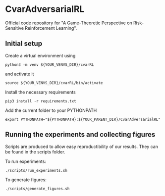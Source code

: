 # CvarAdversarialRL
Official code repository for "A Game-Theoretic Perspective on Risk-Sensitive Reinforcement Learning".

## Initial setup

Create a virtual environment using

```python3 -m venv ${YOUR_VENVS_DIR}/cvarRL```

and activate it

```source ${YOUR_VENVS_DIR}/cvarRL/bin/activate```

Install the necessary requirements

```pip3 install -r requirements.txt```

Add the current folder to your PYTHONPATH

```export PYTHONPATH="${PYTHONPATH}:${YOUR_PARENT_DIR}/CvarAdversarialRL"```

## Running the experiments and collecting figures

Scripts are produced to allow easy reproductibility of our results.
They can be found in the scripts folder.

To run experiments:

```./scripts/run_experiments.sh```

To generate figures:

```./scripts/generate_figures.sh```
